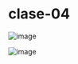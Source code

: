 # clase-04

![image](https://github.com/user-attachments/assets/e9e2d092-d408-477b-8379-02879ad73d7d)

![image](https://github.com/user-attachments/assets/48625faa-d238-4997-8dfa-70394a173c8c)
